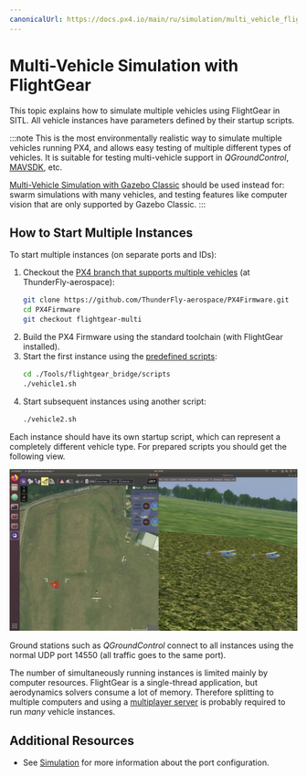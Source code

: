 ```yaml
---
canonicalUrl: https://docs.px4.io/main/ru/simulation/multi_vehicle_flightgear
---
```


# Multi-Vehicle Simulation with FlightGear

This topic explains how to simulate multiple vehicles using FlightGear in SITL. All vehicle instances have parameters defined by their startup scripts.

:::note
This is the most environmentally realistic way to simulate multiple vehicles running PX4, and allows easy testing of multiple different types of vehicles. It is suitable for testing multi-vehicle support in *QGroundControl*, [MAVSDK](https://mavsdk.mavlink.io/), etc.

[Multi-Vehicle Simulation with Gazebo Classic](../sim_gazebo_classic/multi_vehicle_simulation_gazebo.md) should be used instead for: swarm simulations with many vehicles, and testing features like computer vision that are only supported by Gazebo Classic.
:::

## How to Start Multiple Instances

To start multiple instances (on separate ports and IDs):

1. Checkout the [PX4 branch that supports multiple vehicles](https://github.com/ThunderFly-aerospace/PX4Firmware/tree/flightgear-multi) (at ThunderFly-aerospace):
   ```bash
   git clone https://github.com/ThunderFly-aerospace/PX4Firmware.git
   cd PX4Firmware
   git checkout flightgear-multi  
   ```
1. Build the PX4 Firmware using the standard toolchain (with FlightGear installed).
1. Start the first instance using the [predefined scripts](https://github.com/ThunderFly-aerospace/PX4-FlightGear-Bridge/tree/master/scripts):
   ```bash
   cd ./Tools/flightgear_bridge/scripts
   ./vehicle1.sh
   ```
1. Start subsequent instances using another script:
   ```bash
   ./vehicle2.sh
   ```

Each instance should have its own startup script, which can represent a completely different vehicle type. For prepared scripts you should get the following view.

![Multi-vehicle simulation using PX4 SITL and FlightGear](../../assets/simulation/flightgear/flightgear-multi-vehicle-sitl.jpg)

Ground stations such as *QGroundControl* connect to all instances using the normal UDP port 14550 (all traffic goes to the same port).

The number of simultaneously running instances is limited mainly by computer resources. FlightGear is a single-thread application, but aerodynamics solvers consume a lot of memory. Therefore splitting to multiple computers and using a [multiplayer server](https://wiki.flightgear.org/Howto:Multiplayer) is probably required to run *many* vehicle instances.

## Additional Resources

* See [Simulation](../simulation/README.md) for more information about the port configuration.
